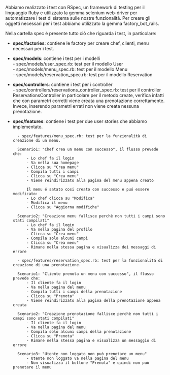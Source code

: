 Abbiamo realizzato i test con RSpec, un framework di testing per il linguaggio Ruby e utilizzato la gemma selenium web-driver per automatizzare i test di sistema sulle nostre funzionalità. Per creare gli oggetti necessari per i test abbiamo utilizzato la gemma factory_bot_rails.

Nella cartella spec é presente tutto ciò che riguarda i test, in particolare:
- **spec/factories**: contiene le factory per creare chef, clienti, menu necessari per i test.
- **spec/models**: contiene i test per i modelli  
      - spec/models/user_spec.rb: test per il modello User  
      - spec/models/menu_spec.rb: test per il modello Menu  
      - spec/models/reservation_spec.rb: test per il modello Reservation  

- **spec/controllers**: contiene i test per i controller  
        - spec/controllers/reservations_controller_spec.rb: test per il controller ReservationsController in particolare per il metodo create, verifica infatti che con parametri corretti viene creata una prenotazione correttamente. Invece, inserendo parametri errati non viene creata nessuna prenotazione.

- **spec/features**: contiene i test per due user stories che abbiamo implementato. 

        - spec/features/menu_spec.rb: test per la funzionalità di creazione di un menu.  

        Scenario1: "Chef crea un menu con successo", il flusso prevede che:  
            - Lo chef fa il login  
            - Va nella sua homepage   
            - Clicca su "Crea menu"  
            - Compila tutti i campi  
            - Clicca su "Crea menu"  
            - Viene reindirizzato alla pagina del menu appena creato 

            Il menu é satato cosi creato con successo e puó essere modificato:
            - Lo chef clicca su "Modifica"
            - Modifica il menu
            - Clicca su "Aggiorna modifiche"

        Scenario2: "Creazione menu fallisce perchè non tutti i campi sono stati compilati"
            - Lo chef fa il login
            - Va nella pagina del profilo 
            - Clicca su "Crea menu"
            - Compila solo alcuni campi
            - Clicca su "Crea menu"
            - Rimane nella stessa pagina e visualizza dei messaggi di errore

        - spec/features/reservation_spec.rb: test per la funzionalitá di creazione di una prenotazione.

        Scenario1: "Cliente prenota un menu con successo", il flusso prevede che:
            - Il cliente fa il login
            - Va nella pagina del menu
            - Compila tutti i campi della prenotazione
            - Clicca su "Prenota"
            - Viene reindirizzato alla pagina della prenotazione appena creata

        Scenario2: "Creazione prenotazione fallisce perchè non tutti i campi sono stati compilati"
            - Il cliente fa il login
            - Va nella pagina del menu
            - Compila solo alcuni campi della prenotazione
            - Clicca su "Prenota"
            - Rimane nella stessa pagina e visualizza un messaggio di errore
        
        Scenario3: "Utente non loggato non può prenotare un menu"
            - Utente non loggato va nella pagina del menu
            - Non visualizza il bottone "Prenota" e quindi non può prenotare il menu